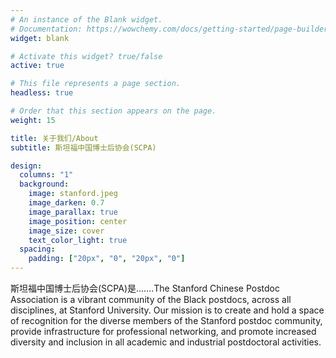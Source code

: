 ```yaml
---
# An instance of the Blank widget.
# Documentation: https://wowchemy.com/docs/getting-started/page-builder/
widget: blank

# Activate this widget? true/false
active: true

# This file represents a page section.
headless: true

# Order that this section appears on the page.
weight: 15

title: 关于我们/About
subtitle: 斯坦福中国博士后协会(SCPA)

design:
  columns: "1"
  background:
    image: stanford.jpeg
    image_darken: 0.7
    image_parallax: true
    image_position: center
    image_size: cover
    text_color_light: true
  spacing:
    padding: ["20px", "0", "20px", "0"]
---
```


斯坦福中国博士后协会(SCPA)是.......The Stanford Chinese Postdoc Association is a vibrant community of the Black postdocs, across all disciplines, at Stanford University. Our mission is to create and hold a space of recognition for the diverse members of the Stanford postdoc community, provide infrastructure for professional networking, and promote increased diversity and inclusion in all academic and industrial postdoctoral activities.


 